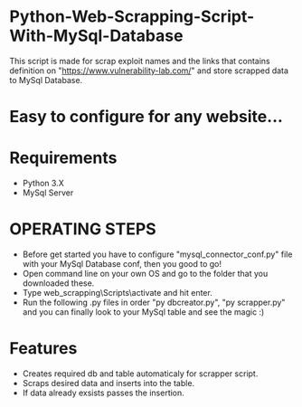 # Python-Web-Scrapping-Script-With-MySql-Database

 This script is made for scrap exploit names and the links that contains definition on "https://www.vulnerability-lab.com/" and store scrapped data to MySql Database.
 
 # Easy to configure for any website...
 
# Requirements
- Python 3.X
- MySql Server
 
# OPERATING STEPS
- Before get started you have to configure "mysql_connector_conf.py" file with your MySql Database conf, then you good to go!
- Open command line on your own OS and go to the folder that you downloaded these.
- Type web_scrapping\Scripts\activate and hit enter.
- Run the following .py files in order "py dbcreator.py", "py scrapper.py" and you can finally look to your MySql table and see the magic :)

# Features
- Creates required db and table automaticaly for scrapper script.
- Scraps desired data and inserts into the table.
- If data already exsists passes the insertion.


